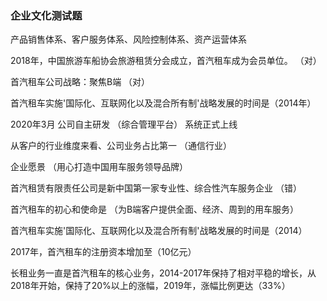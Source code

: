 ### 企业文化测试题

产品销售体系、客户服务体系、风险控制体系、资产运营体系  

2018年，中国旅游车船协会旅游租赁分会成立，首汽租车成为会员单位。 （对）

首汽租车公司战略：聚焦B端 （对）

首汽租车实施'国际化、互联网化以及混合所有制'战略发展的时间是（2014年）

2020年3月 公司自主研发 （综合管理平台） 系统正式上线

从客户的行业维度来看、公司业务占比第一 （通信行业）

企业愿景 （用心打造中国用车服务领导品牌）

首汽租赁有限责任公司是新中国第一家专业性、综合性汽车服务企业 （错）

首汽租车的初心和使命是 （为B端客户提供全面、经济、周到的用车服务）

首汽租车实施'国际化、互联网化以及混合所有制'战略发展的时间是（2014）

2017年，首汽租车的注册资本增加至（10亿元）

长租业务一直是首汽租车的核心业务，2014-2017年保持了相对平稳的增长，从2018年开始，保持了20%以上的涨幅，2019年，涨幅比例更达（33%）